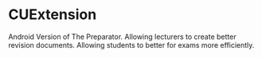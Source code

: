 # CUExtension

Android Version of The Preparator.
Allowing lecturers to create better revision documents.
Allowing students to better for exams more efficiently.

